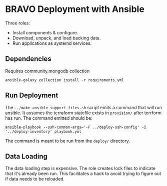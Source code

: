 # BRAVO Deployment with Ansible

Three roles:
- Install components & configure.
- Download, unpack, and load backing data.
- Run applications as systemd services.

## Dependencies
Requires community.mongodb collection
```
ansible-galaxy collection install -r requirements.yml
```

## Run Deployment
The `../make_ansible_support_files.sh` script emits a command that will run ansible.
It assumes the terraform statefile exists in `provision/` after terrform has run.
The command emitted should be:
```
ansible-playbook --ssh-common-args='-F ../deploy-ssh-config' -i '../deploy-inventory' playbook.yml
```

The command is meant to be run from the `deploy/` directory.

## Data Loading 
The data loading step is expensive.
The role creates lock files to indicate that it's already been run.
This facilitates a hack to avoid trying to figure out if data needs to be reloaded.

